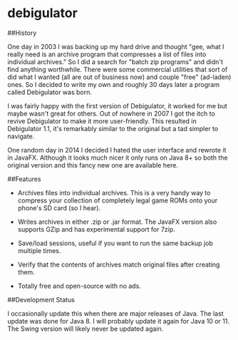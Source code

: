 # debigulator
##History 

One day in 2003 I was backing up my hard drive and thought "gee, what I really need is an archive program that compresses a list of files into individual archives." So I did a search for "batch zip programs" and didn't find anything worthwhile. There were some commercial utilities that sort of did what I wanted (all are out of business now) and couple "free" (ad-laden) ones. So I decided to write my own and roughly 30 days later a program called Debigulator was born.

I was fairly happy with the first version of Debigulator, it worked for me but maybe wasn't great for others. Out of nowhere in 2007 I got the itch to revive Debigulator to make it more user-friendly. This resulted in Debigulator 1.1, it's remarkably similar to the original but a tad simpler to navigate.

One random day in 2014 I decided I hated the user interface and rewrote it in JavaFX. Although it looks much nicer it only runs on Java 8+ so both the original version and this fancy new one are available here.

##Features

* Archives files into individual archives. This is a very handy way to compress your collection of completely legal game ROMs onto your phone's SD card (so I hear).

* Writes archives in either .zip or .jar format. The JavaFX version also supports GZip and has experimental support for 7zip.

* Save/load sessions, useful if you want to run the same backup job multiple times.

* Verify that the contents of archives match original files after creating them.

* Totally free and open-source with no ads. 

##Development Status

I occasionally update this when there are major releases of Java. The last update was done for Java 8. I will probably update it again for Java 10 or 11. The Swing version will likely never be updated again.

